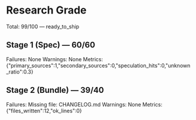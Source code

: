 # Research Grade
Total: 99/100 — ready_to_ship

## Stage 1 (Spec) — 60/60
Failures: None
Warnings: None
Metrics: {"primary_sources":1,"secondary_sources":0,"speculation_hits":0,"unknown_ratio":0.3}

## Stage 2 (Bundle) — 39/40
Failures: Missing file: CHANGELOG.md
Warnings: None
Metrics: {"files_written":12,"ok_lines":0}